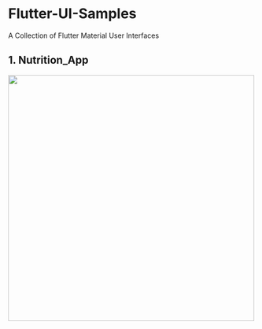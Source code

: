 # Flutter-UI-Samples
A Collection of Flutter Material User Interfaces

## 1. Nutrition_App
<div>
<img src="https://github.com/Safnaj/Flutter-UI-Samples/blob/master/Nutrition_App/assets/Nutrition_UI.jpg" width="500" height="500"/>
</div>
